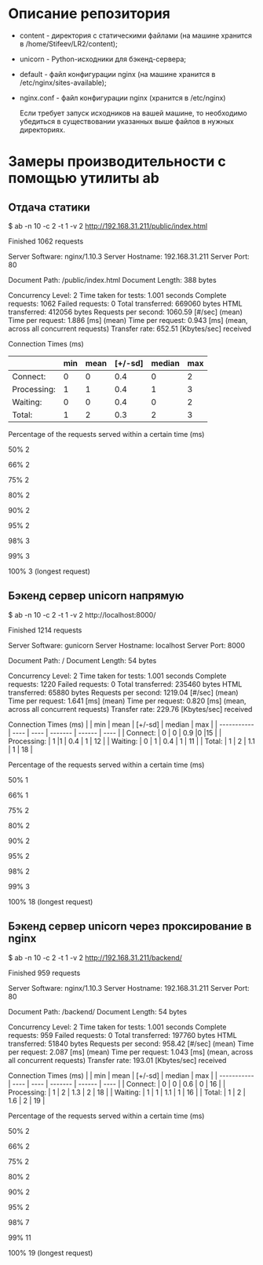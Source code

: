 # Описание репозитория

- content - директория с статическими файлами (на машине хранится в /home/Stifeev/LR2/content);

- unicorn - Python-исходники для бэкенд-сервера;

- default - файл конфигурации nginx (на машине хранится в /etc/nginx/sites-available);

- nginx.conf - файл конфигурации nginx (хранится в /etc/nginx)

  Если требует запуск исходников на вашей машине, то необходимо убедиться в существовании указанных выше файлов в нужных директориях.

# Замеры производительности с помощью утилиты ab

## Отдача статики

$ ab -n 10 -c 2 -t 1 -v 2 http://192.168.31.211/public/index.html

Finished 1062 requests


Server Software:        nginx/1.10.3
Server Hostname:        192.168.31.211
Server Port:            80

Document Path:          /public/index.html
Document Length:        388 bytes

Concurrency Level:      2
Time taken for tests:   1.001 seconds
Complete requests:      1062
Failed requests:        0
Total transferred:      669060 bytes
HTML transferred:       412056 bytes
Requests per second:    1060.59 [#/sec] (mean)
Time per request:       1.886 [ms] (mean)
Time per request:       0.943 [ms] (mean, across all concurrent requests)
Transfer rate:          652.51 [Kbytes/sec] received

Connection Times (ms)

|             | min  | mean | [+/-sd] | median | max  |
| ----------- | ---- | ---- | ------- | ------ | ---- |
| Connect:    | 0    | 0    | 0.4     | 0      | 2    |
| Processing: | 1    | 1    | 0.4     | 1      | 3    |
| Waiting:    | 0    | 0    | 0.4     | 0      | 2    |
| Total:      | 1    | 2    | 0.3     | 2      | 3    |

Percentage of the requests served within a certain time (ms)

50%      2

66%      2

75%      2

80%      2

90%      2

95%      2

98%      3

99%      3

100%      3 (longest request)

## Бэкенд сервер unicorn напрямую

$ ab -n 10 -c 2 -t 1 -v 2 http://localhost:8000/

Finished 1214 requests

Server Software:        gunicorn
Server Hostname:        localhost
Server Port:            8000

Document Path:          /
Document Length:        54 bytes

Concurrency Level:      2
Time taken for tests:   1.001 seconds
Complete requests:      1220
Failed requests:        0
Total transferred:      235460 bytes
HTML transferred:       65880 bytes
Requests per second:    1219.04 [#/sec] (mean)
Time per request:       1.641 [ms] (mean)
Time per request:       0.820 [ms] (mean, across all concurrent requests)
Transfer rate:          229.76 [Kbytes/sec] received

Connection Times (ms)
|             | min  | mean | [+/-sd] | median | max  |
| ----------- | ---- | ---- | ------- | ------ | ---- |
| Connect:    |   0  |  0  | 0.9      |0      |15    |
| Processing: | 1    |1  | 0.4     | 1   |   12    |
| Waiting:    | 0   | 1  | 0.4   |   1    |  11    |
| Total:      |  1  |  2 |  1.1    |  1   |   18    |

Percentage of the requests served within a certain time (ms)

50%      1

66%      1

75%      2

80%      2

90%      2

95%      2

98%      2

99%      3

100%     18 (longest request)

## Бэкенд сервер unicorn через проксирование в nginx

$ ab -n 10 -c 2 -t 1 -v 2 http://192.168.31.211/backend/

Finished 959 requests


Server Software:        nginx/1.10.3
Server Hostname:        192.168.31.211
Server Port:            80

Document Path:          /backend/
Document Length:        54 bytes

Concurrency Level:      2
Time taken for tests:   1.001 seconds
Complete requests:      959
Failed requests:        0
Total transferred:      197760 bytes
HTML transferred:       51840 bytes
Requests per second:    958.42 [#/sec] (mean)
Time per request:       2.087 [ms] (mean)
Time per request:       1.043 [ms] (mean, across all concurrent requests)
Transfer rate:          193.01 [Kbytes/sec] received

Connection Times (ms)
|             | min  | mean | [+/-sd] | median | max  |
| ----------- | ---- | ---- | ------- | ------ | ---- |
| Connect:    |   0  |  0  | 0.6    |  0   |   16    |
| Processing: | 1  |  2 |  1.3   |   2   |   18    |
| Waiting:    | 1  |  1  | 1.1  |    1   |   16    |
| Total:      |  1  |  2 |  1.6  |    2  |    19    |

Percentage of the requests served within a certain time (ms)

50%      2

66%      2

75%      2

80%      2

90%      2

95%      2

98%      7

99%     11

100%    19 (longest request)
